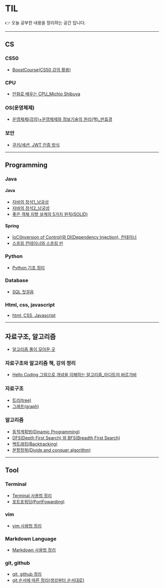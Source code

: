 # TIL
👉 오늘 공부한 내용을 정리하는 공간 입니다.
  
-------------
  
## CS

### **CS50**
- [BoostCourse(CS50 강의 활용)](CS50/cs50.md)

### **CPU**
- [만화로 배우는 CPU_Michio Shibuya](CPU/cpu.md)

### **OS(운영체제)**
- [운영체제(강의)+운영체제와 정보기술의 원리(책)_반효경](OS/OS.md) 

### **보안**
- [쿠키/세션, JWT 인증 방식](security/쿠키세션JWT.md)  
  
----
  
## Programming

### **Java**
#### Java 
- [자바의 정석1_남궁성](Java/자바의정석1/자바의정석_남궁성.md)
- [자바의 정석2_남궁성](Java/자바의정석2/자바의정석_남궁성.md)
- [좋은 객체 지향 설계의 5가지 원칙(SOLID)](Java/Spring/SOLID.md)
#### Spring
- [IoC(Inversion of Control)와 DI(Dependency Injection), 컨테이너](Java/Spring/IoC_DI.md)
- [스프링 컨테이너와 스프링 빈](Java/Spring/container_bean.md)

### **Python**
- [Python 기초 정리](Python/python.py) 

### **Database**
- [SQL 첫걸음](Database/SQL첫걸음.md)

### **Html, css, javascript**
- [html, CSS, Javascript](HtmlCssJs/htmlcssjs.md)
  
----
  
## 자료구조, 알고리즘
- [알고리즘 풀이 모아둔 곳](https://github.com/beadoer1/algorithm)

### **자료구조와 알고리즘 책, 강의 정리**
- [Hello Coding 그림으로 개념을 이해하는 알고리즘_아디트야 바르가바](Algorithm/book_lecture/HelloCodingAlg.md)

### **자료구조**
- [트리(tree)](Algorithm/structure/tree.md)
- [그래프(graph)](Algorithm/structure/graph.md)

### **알고리즘**
- [동적계획법(Dinamic Programming)](Algorithm/algorithm/dinamic_programming.md)
- [DFS(Depth First Search) 와 BFS(Breadth First Search)](Algorithm/algorithm/DFS_BFS.md)
- [백트래킹(Backtracking)]()
- [분할정복(Divide and conquer algorithm)]()  
  
----
  
## Tool

### **Terminal**
- [Terminal 사용법 정리](Tool/terminal.md)
- [포트포워딩(PortFowarding)](Tool/portfowarding.md)
  
### **vim**
- [vim 사용법 정리](Tool/vimtutorial.md)
  
### **Markdown Language**
- [Markdown 사용법 정리](Tool/markdown.md)
  
### **git, github**
- [git, github 정리](Tool/git.md)
- [git 순서에 따른 정리(생성부터 순서대로)](https://github.com/beadoer1/gitprac)
